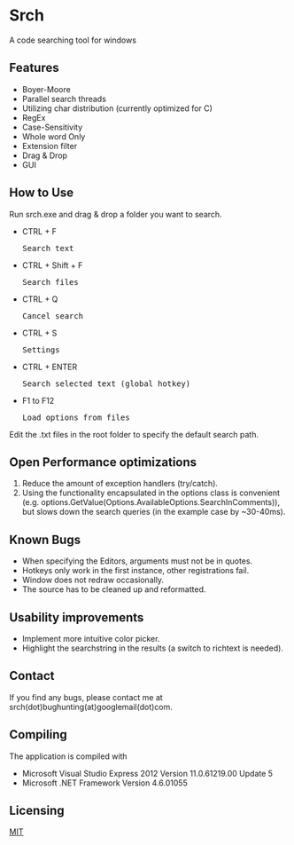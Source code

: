 # Srch

A code searching tool for windows

## Features

- Boyer-Moore
- Parallel search threads
- Utilizing char distribution (currently optimized for C)
- RegEx
- Case-Sensitivity
- Whole word Only
- Extension filter
- Drag & Drop
- GUI

## How to Use 

Run srch.exe and drag & drop a folder you want to search.

- CTRL + F<pre>Search text
- CTRL + Shift + F<pre>Search files
- CTRL + Q<pre>Cancel search
- CTRL + S<pre>Settings
- CTRL + ENTER<pre>Search selected text (global hotkey)
- F1 to F12<pre>Load options from files

Edit the .txt files in the root folder to specify the default search path.

## Open Performance optimizations

1. Reduce the amount of exception handlers (try/catch).
2. Using the functionality encapsulated in the options class is convenient (e.g. options.GetValue(Options.AvailableOptions.SearchInComments)), but slows down the search queries (in the example case by ~30-40ms).

## Known Bugs

- When specifying the Editors, arguments must not be in quotes.
- Hotkeys only work in the first instance, other registrations fail.
- Window does not redraw occasionally.
- The source has to be cleaned up and reformatted.

## Usability improvements

- Implement more intuitive color picker.
- Highlight the searchstring in the results (a switch to richtext is needed).

## Contact

If you find any bugs, please contact me at srch(dot)bughunting(at)googlemail(dot)com.

## Compiling

The application is compiled with

* Microsoft Visual Studio Express 2012 Version 11.0.61219.00 Update 5
* Microsoft .NET Framework  Version 4.6.01055

## Licensing

[MIT](https://github.com/bernardtaubert/srch/blob/master/LICENSE)
